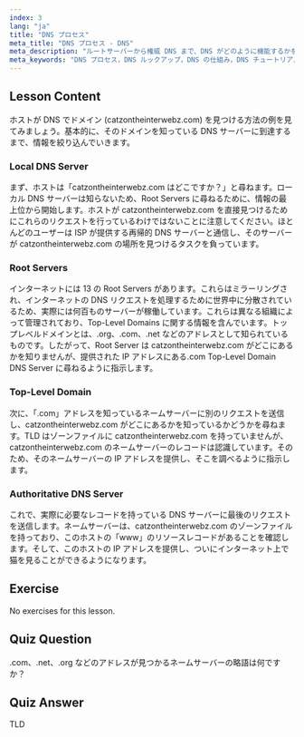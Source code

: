 ```yaml
---
index: 3
lang: "ja"
title: "DNS プロセス"
meta_title: "DNS プロセス - DNS"
meta_description: "ルートサーバーから権威 DNS まで、DNS がどのように機能するかを段階的に学びます。初心者および中級者向けの DNS ルックアッププロセスを理解します。"
meta_keywords: "DNS プロセス，DNS ルックアップ，DNS の仕組み，DNS チュートリアル，初心者向け DNS, Linux DNS, TLD, ルートサーバー"
---
```


## Lesson Content

ホストが DNS でドメイン (catzontheinterwebz.com) を見つける方法の例を見てみましょう。基本的に、そのドメインを知っている DNS サーバーに到達するまで、情報を絞り込んでいきます。

### Local DNS Server

まず、ホストは「catzontheinterwebz.com はどこですか？」と尋ねます。ローカル DNS サーバーは知らないため、Root Servers に尋ねるために、情報の最上位から開始します。ホストが catzontheinterwebz.com を直接見つけるためにこれらのリクエストを行っているわけではないことに注意してください。ほとんどのユーザーは ISP が提供する再帰的 DNS サーバーと通信し、そのサーバーが catzontheinterwebz.com の場所を見つけるタスクを負っています。

### Root Servers

インターネットには 13 の Root Servers があります。これらはミラーリングされ、インターネットの DNS リクエストを処理するために世界中に分散されているため、実際には何百ものサーバーが稼働しています。これらは異なる組織によって管理されており、Top-Level Domains に関する情報を含んでいます。トップレベルドメインとは、.org、.com、.net などのアドレスとして知られているものです。したがって、Root Server は catzontheinterwebz.com がどこにあるかを知りませんが、提供された IP アドレスにある.com Top-Level Domain DNS Server に尋ねるように指示します。

### Top-Level Domain

次に、「.com」アドレスを知っているネームサーバーに別のリクエストを送信し、catzontheinterwebz.com がどこにあるかを知っているかどうかを尋ねます。TLD はゾーンファイルに catzontheinterwebz.com を持っていませんが、catzontheinterwebz.com のネームサーバーのレコードは認識しています。そのため、そのネームサーバーの IP アドレスを提供し、そこを調べるように指示します。

### Authoritative DNS Server

これで、実際に必要なレコードを持っている DNS サーバーに最後のリクエストを送信します。ネームサーバーは、catzontheinterwebz.com のゾーンファイルを持っており、このホストの「www」のリソースレコードがあることを確認します。そして、このホストの IP アドレスを提供し、ついにインターネット上で猫を見ることができるようになります。

## Exercise

No exercises for this lesson.

## Quiz Question

.com、.net、.org などのアドレスが見つかるネームサーバーの略語は何ですか？

## Quiz Answer

TLD

